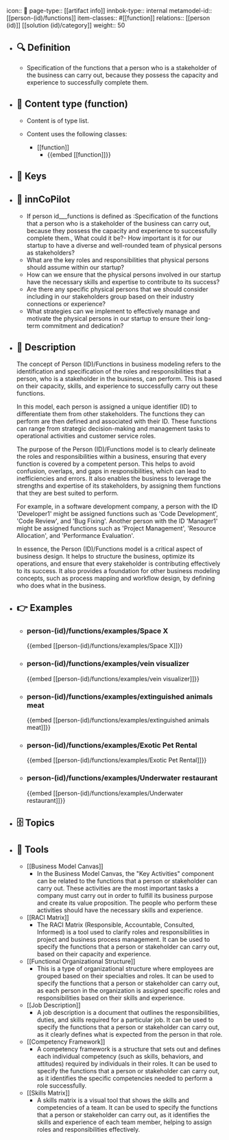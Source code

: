icon:: 🧿
page-type:: [[artifact info]]
innbok-type:: internal
metamodel-id:: [[person-(id)/functions]]
item-classes:: #[[function]]
relations:: [[person (id)]] [[solution (id)/category]]
weight:: 50

- ## 🔍 Definition
  - Specification of the functions that a person who is a stakeholder of the business can carry out, because they possess the capacity and experience to successfully complete them.
- ## 📰 Content type (function)
  - Content is of type list.
  
  - Content uses the following classes:
    - [[function]]
      - {{embed [[function]]}}
  
- ## 🔑 Keys
  
- ## 🤖 innCoPilot
  - If person id___functions is defined as :Specification of the functions that a person who is a stakeholder of the business can carry out, because they possess the capacity and experience to successfully complete them., What could it be?- How important is it for our startup to have a diverse and well-rounded team of physical persons as stakeholders?
  - What are the key roles and responsibilities that physical persons should assume within our startup?
  - How can we ensure that the physical persons involved in our startup have the necessary skills and expertise to contribute to its success?
  - Are there any specific physical persons that we should consider including in our stakeholders group based on their industry connections or experience?
  - What strategies can we implement to effectively manage and motivate the physical persons in our startup to ensure their long-term commitment and dedication?
- ## 📖 Description
  The concept of Person (ID)/Functions in business modeling refers to the identification and specification of the roles and responsibilities that a person, who is a stakeholder in the business, can perform. This is based on their capacity, skills, and experience to successfully carry out these functions. 
  
  In this model, each person is assigned a unique identifier (ID) to differentiate them from other stakeholders. The functions they can perform are then defined and associated with their ID. These functions can range from strategic decision-making and management tasks to operational activities and customer service roles. 
  
  The purpose of the Person (ID)/Functions model is to clearly delineate the roles and responsibilities within a business, ensuring that every function is covered by a competent person. This helps to avoid confusion, overlaps, and gaps in responsibilities, which can lead to inefficiencies and errors. It also enables the business to leverage the strengths and expertise of its stakeholders, by assigning them functions that they are best suited to perform.
  
  For example, in a software development company, a person with the ID 'Developer1' might be assigned functions such as 'Code Development', 'Code Review', and 'Bug Fixing'. Another person with the ID 'Manager1' might be assigned functions such as 'Project Management', 'Resource Allocation', and 'Performance Evaluation'. 
  
  In essence, the Person (ID)/Functions model is a critical aspect of business design. It helps to structure the business, optimize its operations, and ensure that every stakeholder is contributing effectively to its success. It also provides a foundation for other business modeling concepts, such as process mapping and workflow design, by defining who does what in the business.
- ## 👉 Examples
  - ### person-(id)/functions/examples/Space X
    {{embed [[person-(id)/functions/examples/Space X]]}}
  - ### person-(id)/functions/examples/vein visualizer
    {{embed [[person-(id)/functions/examples/vein visualizer]]}}
  - ### person-(id)/functions/examples/extinguished animals meat
    {{embed [[person-(id)/functions/examples/extinguished animals meat]]}}
  - ### person-(id)/functions/examples/Exotic Pet Rental
    {{embed [[person-(id)/functions/examples/Exotic Pet Rental]]}}
  - ### person-(id)/functions/examples/Underwater restaurant
    {{embed [[person-(id)/functions/examples/Underwater restaurant]]}}
  
- ## 🗄️ Topics
  
- ## 🧰 Tools
  - [[Business Model Canvas]]
    - In the Business Model Canvas, the "Key Activities" component can be related to the functions that a person or stakeholder can carry out. These activities are the most important tasks a company must carry out in order to fulfill its business purpose and create its value proposition. The people who perform these activities should have the necessary skills and experience.
  - [[RACI Matrix]]
    - The RACI Matrix (Responsible, Accountable, Consulted, Informed) is a tool used to clarify roles and responsibilities in project and business process management. It can be used to specify the functions that a person or stakeholder can carry out, based on their capacity and experience.
  - [[Functional Organizational Structure]]
    - This is a type of organizational structure where employees are grouped based on their specialties and roles. It can be used to specify the functions that a person or stakeholder can carry out, as each person in the organization is assigned specific roles and responsibilities based on their skills and experience.
  - [[Job Description]]
    - A job description is a document that outlines the responsibilities, duties, and skills required for a particular job. It can be used to specify the functions that a person or stakeholder can carry out, as it clearly defines what is expected from the person in that role.
  - [[Competency Framework]]
    - A competency framework is a structure that sets out and defines each individual competency (such as skills, behaviors, and attitudes) required by individuals in their roles. It can be used to specify the functions that a person or stakeholder can carry out, as it identifies the specific competencies needed to perform a role successfully.
  - [[Skills Matrix]]
    - A skills matrix is a visual tool that shows the skills and competencies of a team. It can be used to specify the functions that a person or stakeholder can carry out, as it identifies the skills and experience of each team member, helping to assign roles and responsibilities effectively.

